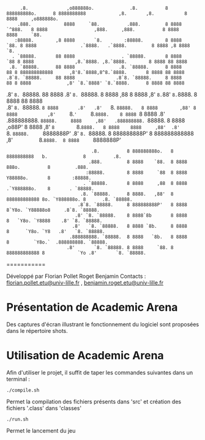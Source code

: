          .8.              ,o888888o.             .8.          8 888888888o.      8 8888888888            ,8.       ,8.           8 8888     ,o888888o.   
        .888.            8888     `88.          .888.         8 8888    `^888.   8 8888                 ,888.     ,888.          8 8888    8888     `88. 
       :88888.        ,8 8888       `8.        :88888.        8 8888        `88. 8 8888                .`8888.   .`8888.         8 8888 ,8 8888       `8.
      . `88888.       88 8888                 . `88888.       8 8888         `88 8 8888               ,8.`8888. ,8.`8888.        8 8888 88 8888          
     .8. `88888.      88 8888                .8. `88888.      8 8888          88 8 888888888888      ,8'8.`8888,8^8.`8888.       8 8888 88 8888          
    .8`8. `88888.     88 8888               .8`8. `88888.     8 8888          88 8 8888             ,8' `8.`8888' `8.`8888.      8 8888 88 8888          
   .8' `8. `88888.    88 8888              .8' `8. `88888.    8 8888         ,88 8 8888            ,8'   `8.`88'   `8.`8888.     8 8888 88 8888          
  .8'   `8. `88888.   `8 8888       .8'   .8'   `8. `88888.   8 8888        ,88' 8 8888           ,8'     `8.`'     `8.`8888.    8 8888 `8 8888       .8'
 .888888888. `88888.     8888     ,88'   .888888888. `88888.  8 8888    ,o88P'   8 8888          ,8'       `8        `8.`8888.   8 8888    8888     ,88' 
.8'       `8. `88888.     `8888888P'    .8'       `8. `88888. 8 888888888P'      8 888888888888 ,8'         `         `8.`8888.  8 8888     `8888888P'   

                                   .8.          8 888888888o.   8 8888888888   b.             8          .8.         
                                  .888.         8 8888    `88.  8 8888         888o.          8         .888.        
                                 :88888.        8 8888     `88  8 8888         Y88888o.       8        :88888.       
                                . `88888.       8 8888     ,88  8 8888         .`Y888888o.    8       . `88888.      
                               .8. `88888.      8 8888.   ,88'  8 888888888888 8o. `Y888888o. 8      .8. `88888.     
                              .8`8. `88888.     8 888888888P'   8 8888         8`Y8o. `Y88888o8     .8`8. `88888.    
                             .8' `8. `88888.    8 8888`8b       8 8888         8   `Y8o. `Y8888    .8' `8. `88888.   
                            .8'   `8. `88888.   8 8888 `8b.     8 8888         8      `Y8o. `Y8   .8'   `8. `88888.  
                           .888888888. `88888.  8 8888   `8b.   8 8888         8         `Y8o.`  .888888888. `88888. 
                          .8'       `8. `88888. 8 8888     `88. 8 888888888888 8            `Yo .8'       `8. `88888.
===========

Développé par Florian Pollet Roget Benjamin
Contacts : florian.pollet.etu@univ-lille.fr , benjamin.roget.etu@univ-lille.fr

# Présentation de Academic Arena


<Description de votre jeu>
Des captures d'écran illustrant le fonctionnement du logiciel sont proposées dans le répertoire shots.


# Utilisation de Academic Arena

Afin d'utiliser le projet, il suffit de taper les commandes suivantes dans un terminal :

```
./compile.sh
```
Permet la compilation des fichiers présents dans 'src' et création des fichiers '.class' dans 'classes'

```
./run.sh
```
Permet le lancement du jeu
